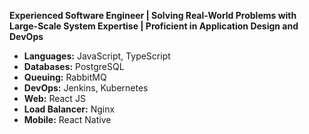 **Experienced Software Engineer | Solving Real-World Problems with Large-Scale System Expertise | Proficient in Application Design and DevOps**

- **Languages:** JavaScript, TypeScript  
- **Databases:** PostgreSQL  
- **Queuing:** RabbitMQ  
- **DevOps:** Jenkins, Kubernetes  
- **Web:** React JS  
- **Load Balancer:** Nginx
- **Mobile:** React Native  
